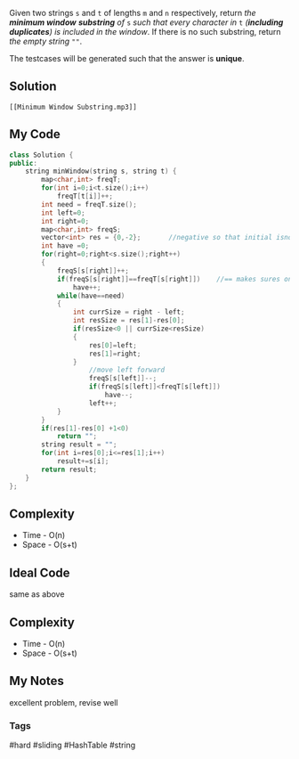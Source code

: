 Given two strings `s` and `t` of lengths `m` and `n` respectively, return _the **minimum window**_ **_substring_** _of_ `s` _such that every character in_ `t` _(**including duplicates**) is included in the window_. If there is no such substring, return _the empty string_ `""`.

The testcases will be generated such that the answer is **unique**.

## Solution
```audio-player
[[Minimum Window Substring.mp3]]
```

## My Code

```cpp
class Solution {
public:
    string minWindow(string s, string t) {
        map<char,int> freqT;
        for(int i=0;i<t.size();i++)
            freqT[t[i]]++;
        int need = freqT.size();
        int left=0;
        int right=0;
        map<char,int> freqS;
        vector<int> res = {0,-2};       //negative so that initial isnot counted
        int have =0;
        for(right=0;right<s.size();right++)
        {
            freqS[s[right]]++;
            if(freqS[s[right]]==freqT[s[right]])    //== makes sures only first occerance is considered and repeated are not
                have++;
            while(have==need)
            {
                int currSize = right - left;
                int resSize = res[1]-res[0];
                if(resSize<0 || currSize<resSize)
                {
                    res[0]=left;
                    res[1]=right;
                }
	                //move left forward
                    freqS[s[left]]--;
                    if(freqS[s[left]]<freqT[s[left]])
                        have--;
                    left++;
            }
        }
        if(res[1]-res[0] +1<0)
            return "";
        string result = "";
        for(int i=res[0];i<=res[1];i++)
            result+=s[i];
        return result;
    }
};
```

## Complexity
- Time - O(n)
- Space - O(s+t)


## Ideal Code
same as above

## Complexity
- Time - O(n)
- Space - O(s+t)


## My Notes
excellent problem, revise well

### Tags
#hard #sliding #HashTable #string 